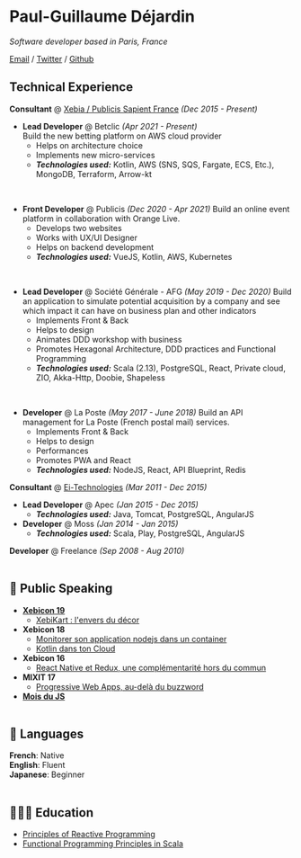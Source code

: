 # Paul-Guillaume Déjardin

_Software developer based in Paris, France_ <br />

[Email](mailto:paulguillaume.dejardin@gmail.com) / [Twitter](https://twitter.com/pgdejardin) / [Github](https://github.com/pgdejardin)

## Technical Experience

**Consultant** @ [Xebia / Publicis Sapient France](https://engineering.publicissapient.fr/) _(Dec 2015 - Present)_ <br />

[comment]: <> (Xebia was an Consulting company bought by Publicis Sapient France in 2018. I've worked on many mission during )

- **Lead Developer** @ Betclic _(Apr 2021 - Present)_ <br />
Build the new betting platform on AWS cloud provider 
  - Helps on architecture choice
  - Implements new micro-services
  - **_Technologies used:_** Kotlin, AWS (SNS, SQS, Fargate, ECS, Etc.), MongoDB, Terraform, Arrow-kt 
  
<br />

- **Front Developer** @ Publicis _(Dec 2020 - Apr 2021)_
Build an online event platform in collaboration with Orange Live.
  - Develops two websites
  - Works with UX/UI Designer
  - Helps on backend development
  - **_Technologies used:_** VueJS, Kotlin, AWS, Kubernetes

<br />

- **Lead Developer** @ Société Générale - AFG _(May 2019 - Dec 2020)_
Build an application to simulate potential acquisition by a company and see which impact it can have on business plan and other indicators
  - Implements Front & Back
  - Helps to design
  - Animates DDD workshop with business
  - Promotes Hexagonal Architecture, DDD practices and Functional Programming
  - **_Technologies used:_** Scala (2.13), PostgreSQL, React, Private cloud, ZIO, Akka-Http, Doobie, Shapeless
  
<br />

- **Developer** @ La Poste _(May 2017 - June 2018)_
  Build an API management for La Poste (French postal mail) services.
  - Implements Front & Back
  - Helps to design
  - Performances
  - Promotes PWA and React
  - **_Technologies used:_** NodeJS, React, API Blueprint, Redis 

**Consultant** @ [Ei-Technologies](https://www.ei-technologies.com/fr/home-page/) _(Mar 2011 - Dec 2015)_

- **Lead Developer** @ Apec _(Jan 2015 - Dec 2015)_
  - **_Technologies used:_** Java, Tomcat, PostgreSQL, AngularJS
- **Developer** @ Moss _(Jan 2014 - Jan 2015)_
  - **_Technologies used:_** Scala, Play, PostgreSQL, AngularJS

**Developer** @ Freelance _(Sep 2008 - Aug 2010)_
<br /><br />

## 🎤 Public Speaking

- **[Xebicon 19](https://xebicon.fr)**
  - [XebiKart : l'envers du décor](https://www.youtube.com/watch?v=rAFN2Kcxhxg&list=PL-Wbj9VN8zDQW7SB6I_-lFdhgPIYxfb_v&index=87&ab_channel=PublicisSapientEngineering)
- **Xebicon 18**
  - [Monitorer son application nodejs dans un container](https://www.youtube.com/watch?v=ZPsZj7BqUCg&list=PL-Wbj9VN8zDSIqte8_DzhXesC8GwfksX2&index=5&t=13s&ab_channel=PublicisSapientEngineering)
  - [Kotlin dans ton Cloud](https://www.youtube.com/watch?v=93iano_LtpA&list=PL-Wbj9VN8zDSIqte8_DzhXesC8GwfksX2&index=35&t=1862s&ab_channel=PublicisSapientEngineering)
- **Xebicon 16**
  - [React Native et Redux, une complémentarité hors du commun](https://www.youtube.com/watch?v=tBzluo2guqk&list=PL-Wbj9VN8zDSdEBpm-QNTxaSwEytxzwv_&index=19&t=1068s&ab_channel=PublicisSapientEngineering)
- **MIXIT 17**
  - [Progressive Web Apps, au-delà du buzzword](https://mixitconf.org/2017/progressive-web-apps-au-dela-du-buzzword)
- **[Mois du JS](http://le-mois-du-javascript.xebia.fr/)**
<br /><br />

## 💬 Languages

**French**: Native <br />
**English**: Fluent <br />
**Japanese**: Beginner
<br /><br />

## 👨🏻‍🎓 Education

- [Principles of Reactive Programming](https://coursera.org/share/358418cf2fa0d64bcf79b750b5f82cbd)
- [Functional Programming Principles in Scala](https://coursera.org/share/ce60d4e0dd2bcb6fa916606ad7bb51f3)
